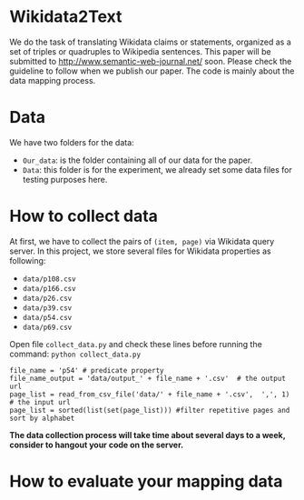 # Wikidata2Text
We do the task of translating Wikidata claims or statements, organized as a set of triples or quadruples to Wikipedia sentences. This paper will be submitted to http://www.semantic-web-journal.net/ soon. Please check the guideline to follow when we publish our paper. The code is mainly about the data mapping process.

# Data
We have two folders for the data:
* `Our_data`: is the folder containing all of our data for the paper.
* `Data`: this folder is for the experiment, we already set some data files for testing purposes here.

# How to collect data
At first, we have to collect the pairs of `(item, page)` via Wikidata query server. In this project, we store several files for Wikidata properties as following:
* `data/p108.csv`
* `data/p166.csv`
* `data/p26.csv`
* `data/p39.csv`
* `data/p54.csv`
* `data/p69.csv`

Open file `collect_data.py` and check these lines before running the command: `python collect_data.py`

```
file_name = 'p54' # predicate property
file_name_output = 'data/output_' + file_name + '.csv'  # the output url
page_list = read_from_csv_file('data/' + file_name + '.csv',  ',', 1) # the input url
page_list = sorted(list(set(page_list))) #filter repetitive pages and sort by alphabet
```
**The data collection process will take time about several days to a week, consider to hangout your code on the server.**

# How to evaluate your mapping data
